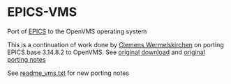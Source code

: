 # EPICS-VMS
Port of [EPICS](http://www.aps.anl.gov/epics/) to the OpenVMS operating system

This is a continuation of work done by [Clemens Wermelskirchen](wermelsk@slac.stanford.edu) on porting
EPICS base 3.14.8.2 to OpenVMS. See [original download](http://www.slac.stanford.edu/grp/ssrl/spear/epics/base/3.14.8.2/vms_epics.tar.gz) 
and [original porting notes](http://www.slac.stanford.edu/grp/ssrl/spear/epics/base/3.14.8.2/README.VMS)

See [readme_vms.txt](readme_vms.txt) for new porting notes
